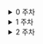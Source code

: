 <details>
<summary>0 주차</summary>
<div markdown="1">

| 제목 | 링크 | 난이도 |
|--|--|--|
| Longest Common Prefix | https://leetcode.com/problems/longest-common-prefix/ | Easy |
| Integer to Roman | https://leetcode.com/problems/integer-to-roman/ | Medium |
| Minimum Sum of Four Digit Number After Splitting Digits | https://leetcode.com/problems/minimum-sum-of-four-digit-number-after-splitting-digits/description/ | Easy |
  
</div>
</details>

<details>
<summary>1 주차</summary>
<div markdown="1">

| 제목 | 링크 | 난이도 |
|--|--|--|
| Minimum Number of Operations to Convert Time | https://leetcode.com/problems/minimum-number-of-operations-to-convert-time/ | Easy |
| Largest Odd Number in String | https://leetcode.com/problems/largest-odd-number-in-string/ | Easy |
| Assign Cookies | https://leetcode.com/problems/assign-cookies/ | Easy |
  
</div>
</details>

<details>
<summary>2 주차</summary>
<div markdown="1">

| 제목 | 링크 | 난이도 |
|--|--|--|
| Minimum Add to Make Parentheses Valid | https://leetcode.com/problems/minimum-add-to-make-parentheses-valid/ | Medium |
| Minimum Domino Rotations For Equal Row | https://leetcode.com/problems/minimum-domino-rotations-for-equal-row/ | Medium |
| Concatenation of Consecutive Binary Numbers | https://leetcode.com/problems/concatenation-of-consecutive-binary-numbers/ | Medium |
| Integer Break | https://leetcode.com/problems/integer-break/ | Medium |
| Closest Divisors | https://leetcode.com/problems/closest-divisors/ | Medium |
  
</div>
</details>
